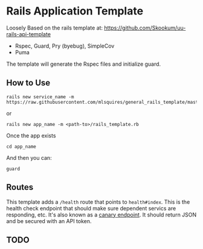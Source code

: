 # Rails Application Template

Loosely Based on the rails template at: https://github.com/Skookum/uu-rails-api-template

* Rspec, Guard, Pry (byebug), SimpleCov
* Puma

The template will generate the Rspec files and initialize guard.

## How to Use

    rails new service_name -m https://raw.githubusercontent.com/mlsquires/general_rails_template/master/rails_template.rb

or

    rails new app_name -m <path-to>/rails_template.rb


Once the app exists

    cd app_name

And then you can:

    guard

## Routes
This template adds a `/health`  route that points to `health#index`. This is the health check endpoint that should make sure dependent servics are responding, etc. It's also known as a [canary endpoint](http://byterot.blogspot.com/2014/11/health-endpoint-in-design-slippery-rest-design-canary-endpoint-hysterix-asp-net-web.html). It should return JSON and be secured with an API token.

## TODO
